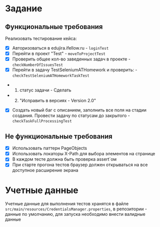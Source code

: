 # Задание

## Функциональные требования
Реализовать тестирование кейса:
- [x] Авторизоваться в edujira.ifellow.ru - `loginTest`
- [x] Перейти в проект "Test" - `moveToProjectTest`
- [x] Проверить общее кол-во заведенных задач в проекте - `checkNumberOfIssuesTest`
- [x] Перейти в задачу TestSeleniumATHomework и проверить: - `checkTestSeleniumATHomeworkTaskTest`
- 1. статус задачи - Сделать
- 2. "Исправить в версиях - Version 2.0"
- [x] Создать новый баг с описанием, заполнить все поля на стадии создания. Провести задачу по статусам до закрытого - `checkTaskFullProcessingTest`

## Не функциональные требования
- [x] Использовать паттерн PageObjects
- [x] Использовать локаторы X-Path для выбора элементов на странице
- [x] В каждом тесте должна быть проверка assert`ом
- [x] При старте прогона тестов браузер должен открываться на все доступное расширение экрана

# Учетные данные
Учетные данные для выполнения тестов хранятся в файле `src/main/resources/CredentialsManager.properties`, в репозитории - данные по умолчанию, для запуска необходимо внести валидные данные